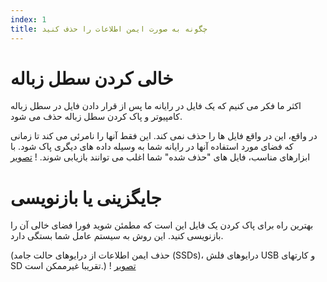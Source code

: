 ```yaml
---
index: 1
title: چگونه به صورت ایمن اطلاعات را حذف کنید
---
```

# خالی کردن سطل زباله

اکثر ما فکر می کنیم که یک فایل در رایانه ما پس از قرار دادن فایل در سطل زباله کامپیوتر  و پاک کردن سطل زباله حذف می شود.

در واقع، این در واقع فایل ها را حذف نمی کند. این فقط آنها را نامرئی می کند تا زمانی که فضای مورد استفاده آنها در رایانه شما به وسیله داده های دیگری پاک شود. با ابزارهای مناسب، فایل های "حذف شده" شما اغلب می توانند بازیابی شوند.
! [تصویر](deletion1.png)

# جایگزینی یا بازنویسی

بهترین راه برای پاک کردن یک فایل این است که مطمئن شوید فورا فضای خالی آن را بازنویسی کنید. این روش به سیستم عامل شما بستگی دارد.

(حذف ایمن اطلاعات از درایوهای حالت جامد (SSDs)، درایوهای فلش USB و کارتهای SD تقریبا غیرممکن است.)
! [تصویر](deleting2.png)